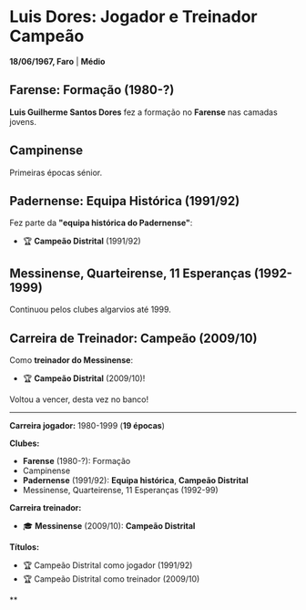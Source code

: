# Luis Dores: Jogador e Treinador Campeão

**18/06/1967, Faro** | **Médio**

## Farense: Formação (1980-?)

**Luis Guilherme Santos Dores** fez a formação no **Farense** nas camadas jovens.

## Campinense

Primeiras épocas sénior.

## Padernense: Equipa Histórica (1991/92)

Fez parte da **"equipa histórica do Padernense"**:
- 🏆 **Campeão Distrital** (1991/92)

## Messinense, Quarteirense, 11 Esperanças (1992-1999)

Continuou pelos clubes algarvios até 1999.

## Carreira de Treinador: Campeão (2009/10)

Como **treinador do Messinense**:
- 🏆 **Campeão Distrital** (2009/10)!

Voltou a vencer, desta vez no banco!

---

**Carreira jogador:** 1980-1999 (**19 épocas**)

**Clubes:**
- **Farense** (1980-?): Formação
- Campinense
- **Padernense** (1991/92): **Equipa histórica**, **Campeão Distrital**
- Messinense, Quarteirense, 11 Esperanças (1992-99)

**Carreira treinador:**
- 🎓 **Messinense** (2009/10): **Campeão Distrital**

**Títulos:**
- 🏆 Campeão Distrital como jogador (1991/92)
- 🏆 Campeão Distrital como treinador (2009/10)

**